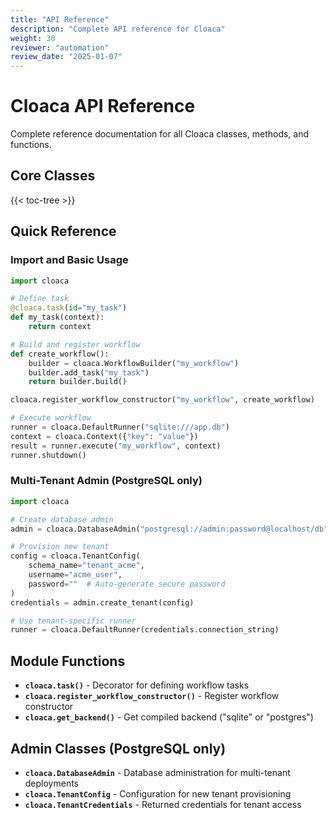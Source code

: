 ```yaml
---
title: "API Reference"
description: "Complete API reference for Cloaca"
weight: 30
reviewer: "automation"
review_date: "2025-01-07"
---
```


# Cloaca API Reference

Complete reference documentation for all Cloaca classes, methods, and functions.

## Core Classes

{{< toc-tree >}}

## Quick Reference

### Import and Basic Usage
```python
import cloaca

# Define task
@cloaca.task(id="my_task")
def my_task(context):
    return context

# Build and register workflow
def create_workflow():
    builder = cloaca.WorkflowBuilder("my_workflow")
    builder.add_task("my_task")
    return builder.build()

cloaca.register_workflow_constructor("my_workflow", create_workflow)

# Execute workflow
runner = cloaca.DefaultRunner("sqlite:///app.db")
context = cloaca.Context({"key": "value"})
result = runner.execute("my_workflow", context)
runner.shutdown()
```

### Multi-Tenant Admin (PostgreSQL only)
```python
import cloaca

# Create database admin
admin = cloaca.DatabaseAdmin("postgresql://admin:password@localhost/db")

# Provision new tenant
config = cloaca.TenantConfig(
    schema_name="tenant_acme",
    username="acme_user",
    password=""  # Auto-generate secure password
)
credentials = admin.create_tenant(config)

# Use tenant-specific runner
runner = cloaca.DefaultRunner(credentials.connection_string)
```

## Module Functions

- **`cloaca.task()`** - Decorator for defining workflow tasks
- **`cloaca.register_workflow_constructor()`** - Register workflow constructor
- **`cloaca.get_backend()`** - Get compiled backend ("sqlite" or "postgres")

## Admin Classes (PostgreSQL only)

- **`cloaca.DatabaseAdmin`** - Database administration for multi-tenant deployments
- **`cloaca.TenantConfig`** - Configuration for new tenant provisioning
- **`cloaca.TenantCredentials`** - Returned credentials for tenant access
